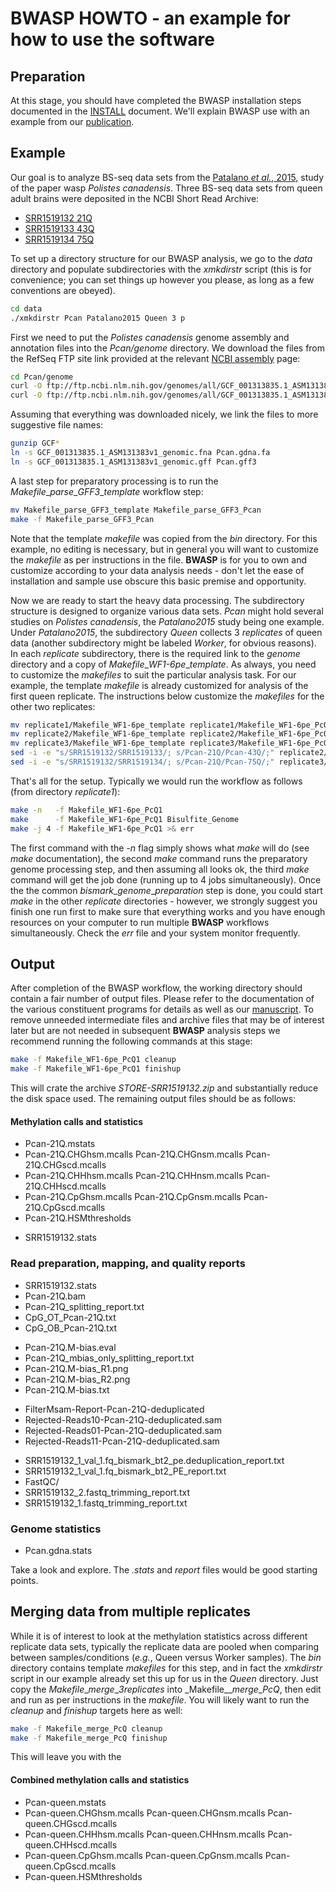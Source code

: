 # BWASP HOWTO - an example for how to use the software

## Preparation

At this stage, you should have completed the BWASP installation steps
documented in the [INSTALL](./INSTALL.md) document.  We'll explain BWASP
use with an example from our [publication](http://brendelgroup.org/).

## Example
Our goal is to analyze BS-seq data sets from the [Patalano _et al._, 2015,](http://www.ncbi.nlm.nih.gov/pubmed/26483466) study of the paper wasp
_Polistes canadensis_.  Three BS-seq data sets from queen adult brains
were deposited in the NCBI Short Read Archive:

* [SRR1519132 21Q](http://www.ncbi.nlm.nih.gov/sra/SRX656317)
* [SRR1519133 43Q](http://www.ncbi.nlm.nih.gov/sra/SRX656318)
* [SRR1519134 75Q](http://www.ncbi.nlm.nih.gov/sra/SRX656319)

To set up a directory structure for our BWASP analysis, we go to the _data_
directory and populate subdirectories with the _xmkdirstr_ script (this
is for convenience; you can set things up however you please, as long as
a few conventions are obeyed).

```bash
cd data
./xmkdirstr Pcan Patalano2015 Queen 3 p
```

First we need to put the _Polistes canadensis_ genome assembly and
annotation files into the _Pcan/genome_ directory.  We download the files
from the RefSeq FTP site link provided at the relevant
[NCBI assembly](http://www.ncbi.nlm.nih.gov/assembly/GCF_001313835.1/) page:

```bash
cd Pcan/genome
curl -O ftp://ftp.ncbi.nlm.nih.gov/genomes/all/GCF_001313835.1_ASM131383v1/GCF_001313835.1_ASM131383v1_genomic.fna.gz
curl -O ftp://ftp.ncbi.nlm.nih.gov/genomes/all/GCF_001313835.1_ASM131383v1/GCF_001313835.1_ASM131383v1_genomic.gff.gz
```

Assuming that everything was downloaded nicely, we link the files to more
suggestive file names:

```bash
gunzip GCF*
ln -s GCF_001313835.1_ASM131383v1_genomic.fna Pcan.gdna.fa
ln -s GCF_001313835.1_ASM131383v1_genomic.gff Pcan.gff3
```

A last step for preparatory processing is to run the _Makefile_\__parse_\__GFF3_\__template_ workflow step:

```bash
mv Makefile_parse_GFF3_template Makefile_parse_GFF3_Pcan
make -f Makefile_parse_GFF3_Pcan
```

Note that the template _makefile_ was copied from the _bin_ directory.  For this example, no editing is necessary, but in general you will want to
customize the _makefile_ as per instructions in the file.  __BWASP__ is for
you to own and customize according to your data analysis needs - don't let the
ease of installation and sample use obscure this basic premise and opportunity.

Now we are ready to start the heavy data processing.  The subdirectory
structure is designed to organize various data sets.  _Pcan_ might hold
several studies on _Polistes canadensis_, the _Patalano2015_ study being one
example.  Under _Patalano2015_, the subdirectory _Queen_ collects 3
_replicates_ of queen data (another subdirectory might be labeled _Worker_,
for obvious reasons).  In each _replicate_ subdirectory, there is the
required link to the _genome_ directory and a copy of
_Makefile_\__WF1-6pe_\__template_.  As always, you need to customize the
_makefiles_ to suit the particular analysis task.  For our example, the
template _makefile_ is already customized for analysis of the first queen
replicate.  The instructions below customize the _makefiles_ for the other
two replicates:

```bash
mv replicate1/Makefile_WF1-6pe_template replicate1/Makefile_WF1-6pe_PcQ1
mv replicate2/Makefile_WF1-6pe_template replicate2/Makefile_WF1-6pe_PcQ2
mv replicate3/Makefile_WF1-6pe_template replicate3/Makefile_WF1-6pe_PcQ3
sed -i -e "s/SRR1519132/SRR1519133/; s/Pcan-21Q/Pcan-43Q/;" replicate2/Makefile_WF1-6pe_PcQ2
sed -i -e "s/SRR1519132/SRR1519134/; s/Pcan-21Q/Pcan-75Q/;" replicate3/Makefile_WF1-6pe_PcQ3
```

That's all for the setup.  Typically we would run the workflow as follows
(from directory _replicate1_):

```bash
make -n   -f Makefile_WF1-6pe_PcQ1
make      -f Makefile_WF1-6pe_PcQ1 Bisulfite_Genome
make -j 4 -f Makefile_WF1-6pe_PcQ1 >& err
```

The first command with the _-n_ flag simply shows what _make_ will do (see
_make_ documentation), the second _make_ command runs the preparatory genome
processing step, and then assuming all looks ok, the third _make_
command will get the job done (running up to 4 jobs simultaneously).  Once the
the common _bismark_\__genome_\__preparation_ step is done, you
could start _make_ in the other _replicate_ directories - however, we strongly
suggest you finish one run first to make sure that everything works and you
have enough resources on your computer to run multiple __BWASP__ workflows
simultaneously.  Check the _err_ file and your system monitor frequently.

## Output
After completion of the BWASP workflow, the working directory should contain a
fair number of output files.  Please refer to the documentation of the various
constituent programs for details as well as our
[manuscript](http://brendelgroup.org/research/publications.php).
To remove unneeded intermediate files and archive files that may be of
interest later but are not needed in subsequent __BWASP__ analysis steps
we recommend running the following commands at this stage:

```bash
make -f Makefile_WF1-6pe_PcQ1 cleanup
make -f Makefile_WF1-6pe_PcQ1 finishup
```

This will crate the archive _STORE-SRR1519132.zip_ and substantially reduce
the disk space used.  The remaining output files should be as follows:

#### Methylation calls and statistics
* Pcan-21Q.mstats
* Pcan-21Q.CHGhsm.mcalls Pcan-21Q.CHGnsm.mcalls Pcan-21Q.CHGscd.mcalls
* Pcan-21Q.CHHhsm.mcalls Pcan-21Q.CHHnsm.mcalls Pcan-21Q.CHHscd.mcalls
* Pcan-21Q.CpGhsm.mcalls Pcan-21Q.CpGnsm.mcalls Pcan-21Q.CpGscd.mcalls
* Pcan-21Q.HSMthresholds

<!-- -->

- SRR1519132.stats

### Read preparation, mapping, and quality reports
* SRR1519132.stats
* Pcan-21Q.bam
* Pcan-21Q_splitting_report.txt
* CpG_OT_Pcan-21Q.txt
* CpG_OB_Pcan-21Q.txt

<!-- -->

- Pcan-21Q.M-bias.eval
- Pcan-21Q_mbias_only_splitting_report.txt
- Pcan-21Q.M-bias_R1.png
- Pcan-21Q.M-bias_R2.png
- Pcan-21Q.M-bias.txt

<!-- -->

* FilterMsam-Report-Pcan-21Q-deduplicated
* Rejected-Reads10-Pcan-21Q-deduplicated.sam
* Rejected-Reads01-Pcan-21Q-deduplicated.sam
* Rejected-Reads11-Pcan-21Q-deduplicated.sam

<!-- -->

- SRR1519132_1_val_1.fq_bismark_bt2_pe.deduplication_report.txt
- SRR1519132_1_val_1.fq_bismark_bt2_PE_report.txt
- FastQC/
- SRR1519132_2.fastq_trimming_report.txt
- SRR1519132_1.fastq_trimming_report.txt

### Genome statistics
* Pcan.gdna.stats

Take a look and explore.  The _.stats_ and _report_ files would be good
starting points.


## Merging data from multiple replicates
While it is of interest to look at the methylation statistics across
different replicate data sets, typically the replicate data are pooled when
comparing between samples/conditions (_e.g._, Queen versus Worker samples).
The _bin_ directory contains template _makefiles_ for this step, and in fact
the _xmkdirstr_ script in our example already set this up for us in the
_Queen_ directory.  Just copy the _Makefile_\__merge_\__3replicates_ into
_Makefile\_\__merge_\__PcQ_, then edit and run as per instructions in the
_makefile_.  You will likely want to run the _cleanup_ and _finishup_
targets here as well:

```bash
make -f Makefile_merge_PcQ cleanup
make -f Makefile_merge_PcQ finishup
```

This will leave you with the

#### Combined methylation calls and statistics
* Pcan-queen.mstats
* Pcan-queen.CHGhsm.mcalls Pcan-queen.CHGnsm.mcalls Pcan-queen.CHGscd.mcalls
* Pcan-queen.CHHhsm.mcalls Pcan-queen.CHHnsm.mcalls Pcan-queen.CHHscd.mcalls
* Pcan-queen.CpGhsm.mcalls Pcan-queen.CpGnsm.mcalls Pcan-queen.CpGscd.mcalls
* Pcan-queen.HSMthresholds
